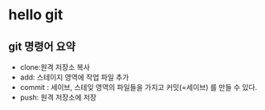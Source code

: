 # hello git

## git 명령어 요약

- clone:원격 저장소 복사
- add: 스테이지 영역에 작업 파일 추가
- commit : 세이브, 스테잊 영역의 파일들을 가지고 커밋(=세이브) 를 만들 수 있다.
- push: 원격 저장소에 저장